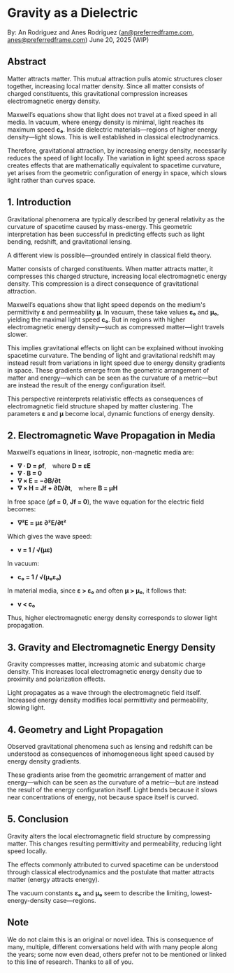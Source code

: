 # Gravity as a Dielectric
By: An Rodriguez and Anes Rodriguez 
(an@preferredframe.com, anes@preferredframe.com)
June 20, 2025 (WIP)
## Abstract

Matter attracts matter. This mutual attraction pulls atomic structures closer together, increasing local matter density. Since all matter consists of charged constituents, this gravitational compression increases electromagnetic energy density.

Maxwell’s equations show that light does not travel at a fixed speed in all media. In vacuum, where energy density is minimal, light reaches its maximum speed **c₀**. Inside dielectric materials—regions of higher energy density—light slows. This is well established in classical electrodynamics.

Therefore, gravitational attraction, by increasing energy density, necessarily reduces the speed of light locally. The variation in light speed across space creates effects that are mathematically equivalent to spacetime curvature, yet arises from the geometric configuration of energy in space, which slows light rather than curves space.

## 1. Introduction

Gravitational phenomena are typically described by general relativity as the curvature of spacetime caused by mass-energy. This geometric interpretation has been successful in predicting effects such as light bending, redshift, and gravitational lensing.

A different view is possible—grounded entirely in classical field theory.

Matter consists of charged constituents. When matter attracts matter, it compresses this charged structure, increasing local electromagnetic energy density. This compression is a direct consequence of gravitational attraction.

Maxwell’s equations show that light speed depends on the medium's permittivity **ε** and permeability **μ**. In vacuum, these take values **ε₀** and **μ₀**, yielding the maximal light speed **c₀**. But in regions with higher electromagnetic energy density—such as compressed matter—light travels slower.

This implies gravitational effects on light can be explained without invoking spacetime curvature. The bending of light and gravitational redshift may instead result from variations in light speed due to energy density gradients in space. These gradients emerge from the geometric arrangement of matter and energy—which can be seen as the curvature of a metric—but are instead the result of the energy configuration itself.

This perspective reinterprets relativistic effects as consequences of electromagnetic field structure shaped by matter clustering. The parameters **ε** and **μ** become local, dynamic functions of energy density.

## 2. Electromagnetic Wave Propagation in Media

Maxwell’s equations in linear, isotropic, non-magnetic media are:

* **∇ · D = ρf**, where **D = εE**
* **∇ · B = 0**
* **∇ × E = −∂B/∂t**
* **∇ × H = Jf + ∂D/∂t**, where **B = μH**

In free space (**ρf = 0**, **Jf = 0**), the wave equation for the electric field becomes:

* **∇²E = με ∂²E/∂t²**

Which gives the wave speed:

* **v = 1 / √(με)**

In vacuum:

* **c₀ = 1 / √(μ₀ε₀)**

In material media, since **ε > ε₀** and often **μ > μ₀**, it follows that:

* **v < c₀**

Thus, higher electromagnetic energy density corresponds to slower light propagation.

## 3. Gravity and Electromagnetic Energy Density

Gravity compresses matter, increasing atomic and subatomic charge density. This increases local electromagnetic energy density due to proximity and polarization effects.

Light propagates as a wave through the electromagnetic field itself. Increased energy density modifies local permittivity and permeability, slowing light.

## 4. Geometry and Light Propagation

Observed gravitational phenomena such as lensing and redshift can be understood as consequences of inhomogeneous light speed caused by energy density gradients.

These gradients arise from the geometric arrangement of matter and energy—which can be seen as the curvature of a metric—but are instead the result of the energy configuration itself. Light bends because it slows near concentrations of energy, not because space itself is curved.

## 5. Conclusion

Gravity alters the local electromagnetic field structure by compressing matter. This changes resulting permittivity and permeability, reducing light speed locally.

The effects commonly attributed to curved spacetime can be understood through classical electrodynamics and the postulate that matter attracts matter (energy attracts energy).

The vacuum constants **ε₀** and **μ₀** seem to describe the limiting, lowest-energy-density case—regions.

## Note

We do not claim this is an original or novel idea. This is consequence of many, multiple, different conversations held with with many people along the years; some now even dead, others prefer not to be mentioned or linked to this line of research. Thanks to all of you.
